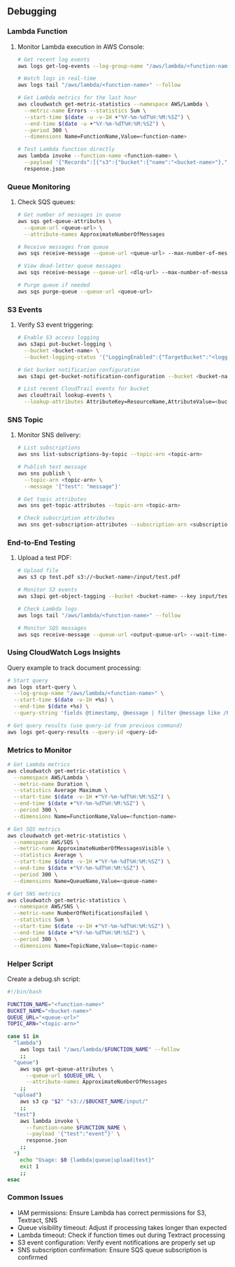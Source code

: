 ## Debugging

### Lambda Function
1. Monitor Lambda execution in AWS Console:
   ```bash
   # Get recent log events
   aws logs get-log-events --log-group-name "/aws/lambda/<function-name>" --log-stream-name $(aws logs describe-log-streams --log-group-name "/aws/lambda/<function-name>" --order-by LastEventTime --descending --limit 1 --query 'logStreams[0].logStreamName' --output text)

   # Watch logs in real-time
   aws logs tail "/aws/lambda/<function-name>" --follow

   # Get Lambda metrics for the last hour
   aws cloudwatch get-metric-statistics --namespace AWS/Lambda \
     --metric-name Errors --statistics Sum \
     --start-time $(date -u -v-1H +"%Y-%m-%dT%H:%M:%SZ") \
     --end-time $(date -u +"%Y-%m-%dT%H:%M:%SZ") \
     --period 300 \
     --dimensions Name=FunctionName,Value=<function-name>

   # Test Lambda function directly
   aws lambda invoke --function-name <function-name> \
     --payload '{"Records":[{"s3":{"bucket":{"name":"<bucket-name>"},"object":{"key":"test.pdf"}}}]}' \
     response.json
   ```

### Queue Monitoring
1. Check SQS queues:
   ```bash
   # Get number of messages in queue
   aws sqs get-queue-attributes \
     --queue-url <queue-url> \
     --attribute-names ApproximateNumberOfMessages

   # Receive messages from queue
   aws sqs receive-message --queue-url <queue-url> --max-number-of-messages 10

   # View dead-letter queue messages
   aws sqs receive-message --queue-url <dlq-url> --max-number-of-messages 10

   # Purge queue if needed
   aws sqs purge-queue --queue-url <queue-url>
   ```

### S3 Events
1. Verify S3 event triggering:
   ```bash
   # Enable S3 access logging
   aws s3api put-bucket-logging \
     --bucket <bucket-name> \
     --bucket-logging-status '{"LoggingEnabled":{"TargetBucket":"<logging-bucket>","TargetPrefix":"logs/"}}'

   # Get bucket notification configuration
   aws s3api get-bucket-notification-configuration --bucket <bucket-name>

   # List recent CloudTrail events for bucket
   aws cloudtrail lookup-events \
     --lookup-attributes AttributeKey=ResourceName,AttributeValue=<bucket-name>
   ```

### SNS Topic
1. Monitor SNS delivery:
   ```bash
   # List subscriptions
   aws sns list-subscriptions-by-topic --topic-arn <topic-arn>

   # Publish test message
   aws sns publish \
     --topic-arn <topic-arn> \
     --message '{"test": "message"}'

   # Get topic attributes
   aws sns get-topic-attributes --topic-arn <topic-arn>

   # Check subscription attributes
   aws sns get-subscription-attributes --subscription-arn <subscription-arn>
   ```

### End-to-End Testing
1. Upload a test PDF:
   ```bash
   # Upload file
   aws s3 cp test.pdf s3://<bucket-name>/input/test.pdf

   # Monitor S3 events
   aws s3api get-object-tagging --bucket <bucket-name> --key input/test.pdf

   # Check Lambda logs
   aws logs tail "/aws/lambda/<function-name>" --follow

   # Monitor SQS messages
   aws sqs receive-message --queue-url <output-queue-url> --wait-time-seconds 20
   ```

### Using CloudWatch Logs Insights
Query example to track document processing:
```bash
# Start query
aws logs start-query \
  --log-group-name "/aws/lambda/<function-name>" \
  --start-time $(date -v-1H +%s) \
  --end-time $(date +%s) \
  --query-string 'fields @timestamp, @message | filter @message like /Processing document/ | sort @timestamp desc | limit 20'

# Get query results (use query-id from previous command)
aws logs get-query-results --query-id <query-id>
```

### Metrics to Monitor
```bash
# Get Lambda metrics
aws cloudwatch get-metric-statistics \
  --namespace AWS/Lambda \
  --metric-name Duration \
  --statistics Average Maximum \
  --start-time $(date -v-1H +"%Y-%m-%dT%H:%M:%SZ") \
  --end-time $(date +"%Y-%m-%dT%H:%M:%SZ") \
  --period 300 \
  --dimensions Name=FunctionName,Value=<function-name>

# Get SQS metrics
aws cloudwatch get-metric-statistics \
  --namespace AWS/SQS \
  --metric-name ApproximateNumberOfMessagesVisible \
  --statistics Average \
  --start-time $(date -v-1H +"%Y-%m-%dT%H:%M:%SZ") \
  --end-time $(date +"%Y-%m-%dT%H:%M:%SZ") \
  --period 300 \
  --dimensions Name=QueueName,Value=<queue-name>

# Get SNS metrics
aws cloudwatch get-metric-statistics \
  --namespace AWS/SNS \
  --metric-name NumberOfNotificationsFailed \
  --statistics Sum \
  --start-time $(date -v-1H +"%Y-%m-%dT%H:%M:%SZ") \
  --end-time $(date +"%Y-%m-%dT%H:%M:%SZ") \
  --period 300 \
  --dimensions Name=TopicName,Value=<topic-name>
```

### Helper Script
Create a debug.sh script:
```bash
#!/bin/bash

FUNCTION_NAME="<function-name>"
BUCKET_NAME="<bucket-name>"
QUEUE_URL="<queue-url>"
TOPIC_ARN="<topic-arn>"

case $1 in
  "lambda")
    aws logs tail "/aws/lambda/$FUNCTION_NAME" --follow
    ;;
  "queue")
    aws sqs get-queue-attributes \
      --queue-url $QUEUE_URL \
      --attribute-names ApproximateNumberOfMessages
    ;;
  "upload")
    aws s3 cp "$2" "s3://$BUCKET_NAME/input/"
    ;;
  "test")
    aws lambda invoke \
      --function-name $FUNCTION_NAME \
      --payload '{"test":"event"}' \
      response.json
    ;;
  *)
    echo "Usage: $0 {lambda|queue|upload|test}"
    exit 1
    ;;
esac
```

### Common Issues
- IAM permissions: Ensure Lambda has correct permissions for S3, Textract, SNS
- Queue visibility timeout: Adjust if processing takes longer than expected
- Lambda timeout: Check if function times out during Textract processing
- S3 event configuration: Verify event notifications are properly set up
- SNS subscription confirmation: Ensure SQS queue subscription is confirmed
